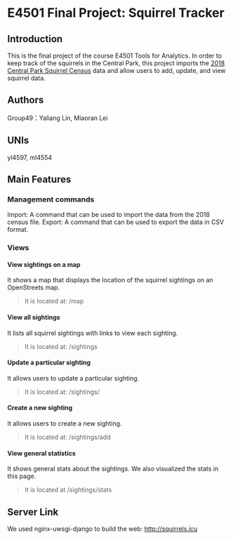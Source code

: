# E4501 Final Project: Squirrel Tracker

## Introduction
This is the final project of the course E4501 Tools for Analytics. In order to keep track of the squirrels in the Central Park, this project imports the [2018 Central Park Squirrel Census](https://data.cityofnewyork.us/Environment/2018-Central-Park-Squirrel-Census-Squirrel-Data/vfnx-vebw) data and allow users to add, update, and view squirrel data. 
## Authors
Group49：Yaliang Lin, Miaoran Lei
## UNIs
yl4597, ml4554
## Main Features
### Management commands
Import: A command that can be used to import the data from the 2018 census file.
Export: A command that can be used to export the data in CSV format.
### Views
#### View sightings on a map
It shows a map that displays the location of the squirrel sightings on an OpenStreets map.
> It is located at: /map
#### View all sightings
It lists all squirrel sightings with links to view each sighting.
> It is located at: /sightings
#### Update a particular sighting
It allows users to update a particular sighting.
> It is located at: /sightings/<unique-squirrel-id>
#### Create a new sighting
It allows users to create a new sighting.
> It is located at: /sightings/add
#### View general statistics
It shows general stats about the sightings. We also visualized the stats in this page.
> It is located at /sightings/stats
## Server Link
We used nginx-uwsgi-django to build the web:
http://squirrels.icu
